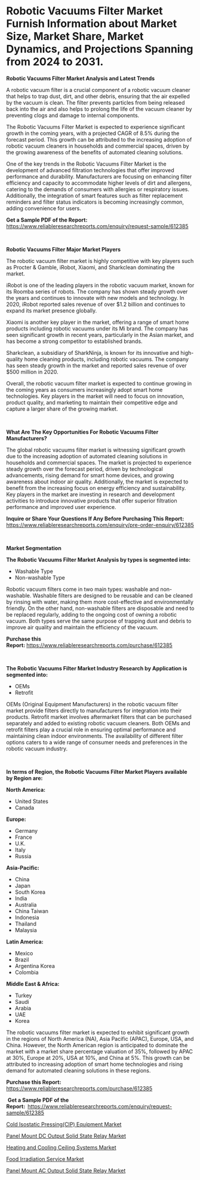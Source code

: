 <p><h1>Robotic Vacuums Filter Market Furnish Information about Market Size, Market Share, Market Dynamics, and Projections Spanning from 2024 to 2031.</h1></p><p><strong>Robotic Vacuums Filter Market Analysis and Latest Trends</strong></p>
<p><p>A robotic vacuum filter is a crucial component of a robotic vacuum cleaner that helps to trap dust, dirt, and other debris, ensuring that the air expelled by the vacuum is clean. The filter prevents particles from being released back into the air and also helps to prolong the life of the vacuum cleaner by preventing clogs and damage to internal components. </p><p>The Robotic Vacuums Filter Market is expected to experience significant growth in the coming years, with a projected CAGR of 8.5% during the forecast period. This growth can be attributed to the increasing adoption of robotic vacuum cleaners in households and commercial spaces, driven by the growing awareness of the benefits of automated cleaning solutions. </p><p>One of the key trends in the Robotic Vacuums Filter Market is the development of advanced filtration technologies that offer improved performance and durability. Manufacturers are focusing on enhancing filter efficiency and capacity to accommodate higher levels of dirt and allergens, catering to the demands of consumers with allergies or respiratory issues. Additionally, the integration of smart features such as filter replacement reminders and filter status indicators is becoming increasingly common, adding convenience for users.</p></p>
<p><strong>Get a Sample PDF of the Report:&nbsp;</strong> <a href="https://www.reliableresearchreports.com/enquiry/request-sample/612385">https://www.reliableresearchreports.com/enquiry/request-sample/612385</a></p>
<p>&nbsp;</p>
<p><strong>Robotic Vacuums Filter Major Market Players</strong></p>
<p><p>The robotic vacuum filter market is highly competitive with key players such as Procter & Gamble, iRobot, Xiaomi, and Sharkclean dominating the market. </p><p>iRobot is one of the leading players in the robotic vacuum market, known for its Roomba series of robots. The company has shown steady growth over the years and continues to innovate with new models and technology. In 2020, iRobot reported sales revenue of over $1.2 billion and continues to expand its market presence globally.</p><p>Xiaomi is another key player in the market, offering a range of smart home products including robotic vacuums under its Mi brand. The company has seen significant growth in recent years, particularly in the Asian market, and has become a strong competitor to established brands.</p><p>Sharkclean, a subsidiary of SharkNinja, is known for its innovative and high-quality home cleaning products, including robotic vacuums. The company has seen steady growth in the market and reported sales revenue of over $500 million in 2020.</p><p>Overall, the robotic vacuum filter market is expected to continue growing in the coming years as consumers increasingly adopt smart home technologies. Key players in the market will need to focus on innovation, product quality, and marketing to maintain their competitive edge and capture a larger share of the growing market.</p></p>
<p>&nbsp;</p>
<p><strong>What Are The Key Opportunities For Robotic Vacuums Filter Manufacturers?</strong></p>
<p><p>The global robotic vacuums filter market is witnessing significant growth due to the increasing adoption of automated cleaning solutions in households and commercial spaces. The market is projected to experience steady growth over the forecast period, driven by technological advancements, rising demand for smart home devices, and growing awareness about indoor air quality. Additionally, the market is expected to benefit from the increasing focus on energy efficiency and sustainability. Key players in the market are investing in research and development activities to introduce innovative products that offer superior filtration performance and improved user experience.</p></p>
<p><strong>Inquire or Share Your Questions If Any Before Purchasing This Report:</strong> <a href="https://www.reliableresearchreports.com/enquiry/pre-order-enquiry/612385">https://www.reliableresearchreports.com/enquiry/pre-order-enquiry/612385</a></p>
<p>&nbsp;</p>
<p><strong>Market Segmentation</strong></p>
<p><strong>The Robotic Vacuums Filter Market Analysis by types is segmented into:</strong></p>
<p><ul><li>Washable Type</li><li>Non-washable Type</li></ul></p>
<p><p>Robotic vacuum filters come in two main types: washable and non-washable. Washable filters are designed to be reusable and can be cleaned by rinsing with water, making them more cost-effective and environmentally friendly. On the other hand, non-washable filters are disposable and need to be replaced regularly, adding to the ongoing cost of owning a robotic vacuum. Both types serve the same purpose of trapping dust and debris to improve air quality and maintain the efficiency of the vacuum.</p></p>
<p><strong>Purchase this Report:&nbsp;</strong><a href="https://www.reliableresearchreports.com/purchase/612385">https://www.reliableresearchreports.com/purchase/612385</a></p>
<p>&nbsp;</p>
<p><strong>The Robotic Vacuums Filter Market Industry Research by Application is segmented into:</strong></p>
<p><ul><li>OEMs</li><li>Retrofit</li></ul></p>
<p><p>OEMs (Original Equipment Manufacturers) in the robotic vacuum filter market provide filters directly to manufacturers for integration into their products. Retrofit market involves aftermarket filters that can be purchased separately and added to existing robotic vacuum cleaners. Both OEMs and retrofit filters play a crucial role in ensuring optimal performance and maintaining clean indoor environments. The availability of different filter options caters to a wide range of consumer needs and preferences in the robotic vacuum industry.</p></p>
<p>&nbsp;</p>
<p><strong>In terms of Region, the Robotic Vacuums Filter Market Players available by Region are:</strong></p>
<p>
    <p> <strong> North America: </strong>
        <ul>
            <li>United States</li>
            <li>Canada</li>
        </ul>
        </p> 
    <p> <strong> Europe: </strong>
        <ul>
            <li>Germany</li>
            <li>France</li>
            <li>U.K.</li>
            <li>Italy</li>
            <li>Russia</li>
        </ul>
        </p> 
    <p> <strong> Asia-Pacific: </strong>
        <ul>
            <li>China</li>
            <li>Japan</li>
            <li>South Korea</li>
            <li>India</li>
            <li>Australia</li>
            <li>China Taiwan</li>
            <li>Indonesia</li>
            <li>Thailand</li>
            <li>Malaysia</li>
        </ul>
        </p> 
    <p> <strong> Latin America: </strong>
        <ul>
            <li>Mexico</li>
            <li>Brazil</li>
            <li>Argentina Korea</li>
            <li>Colombia</li>
        </ul>
        </p> 
    <p> <strong> Middle East & Africa: </strong>
        <ul>
            <li>Turkey</li>
            <li>Saudi</li>
            <li>Arabia</li>
            <li>UAE</li>
            <li>Korea</li>
        </ul>
    </p>
    </p>
<p><p>The robotic vacuums filter market is expected to exhibit significant growth in the regions of North America (NA), Asia Pacific (APAC), Europe, USA, and China. However, the North American region is anticipated to dominate the market with a market share percentage valuation of 35%, followed by APAC at 30%, Europe at 20%, USA at 10%, and China at 5%. This growth can be attributed to increasing adoption of smart home technologies and rising demand for automated cleaning solutions in these regions.</p></p>
<p><strong>Purchase this Report: </strong><a href="https://www.reliableresearchreports.com/purchase/612385">https://www.reliableresearchreports.com/purchase/612385</a></p>
<p>&nbsp;<strong>Get a Sample PDF of the Report:&nbsp;&nbsp;</strong><a href="https://www.reliableresearchreports.com/enquiry/request-sample/612385">https://www.reliableresearchreports.com/enquiry/request-sample/612385</a></p>
<p><strong></strong></p>
<p><p><a href="https://ivy-potential-64b.notion.site/Cold-Isostatic-Pressing-CIP-Equipment-Market-Size-Global-Industry-Overview-Market-Segmentation-an-b33ce70f59c44882b1cd28b5b8420eba">Cold Isostatic Pressing(CIP) Equipment Market</a></p><p><a href="https://view.publitas.com/reportprime-1/panel-mount-dc-output-solid-state-relay-market-provides-a-comprehensive-analysis-including-a-macro-overview-of-the-market-as-well-as-micro-details-such-as-market-size-and-competitive-landscape/">Panel Mount DC Output Solid State Relay Market</a></p><p><a href="https://five-trouble-98a.notion.site/Heating-and-Cooling-Ceiling-Systems-Market-Provides-a-Comprehensive-Analysis-Including-a-Macro-Overv-146c928b16a04bc5b363ccd59e14f215">Heating and Cooling Ceiling Systems Market</a></p><p><a href="https://nifty-kite-d51.notion.site/Food-Irradiation-Service-Market-Size-and-Examines-its-Market-Scope-with-a-Primary-Focus-on-Growth--80c0f1eee1a84dd3a56c46eb9fe8fb6a">Food Irradiation Service Market</a></p><p><a href="https://view.publitas.com/reportprime-1/panel-mount-ac-output-solid-state-relay-market-a-comprehensive-report-of-its-market-share-growth-trends-2024-2031/">Panel Mount AC Output Solid State Relay Market</a></p></p>